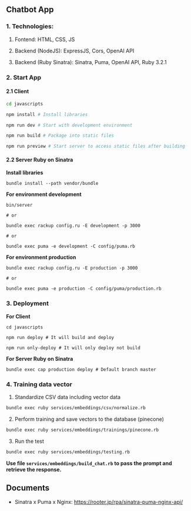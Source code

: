## Chatbot App

### 1. Technologies:

1. Fontend: HTML, CSS, JS

2. Backend (NodeJS): ExpressJS, Cors, OpenAI API

3. Backend (Ruby Sinatra): Sinatra, Puma, OpenAI API, Ruby 3.2.1

### 2. Start App

#### 2.1 Client

```bash
cd javascripts

npm install # Install libraries

npm run dev # Start with development environment

npm run build # Package into static files

npm run preview # Start server to access static files after building
```

#### 2.2 Server Ruby on Sinatra

**Install libraries**
```
bundle install --path vendor/bundle
```

**For environment development**

```
bin/server

# or

bundle exec rackup config.ru -E development -p 3000

# or

bundle exec puma -e development -C config/puma.rb
```

**For environment production**

```
bundle exec rackup config.ru -E production -p 3000

# or

bundle exec puma -e production -C config/puma/production.rb
```

### 3. Deployment

**For Client**

```
cd javascripts

npm run deploy # It will build and deploy

npm run only-deploy # It will only deploy not build
```

**For Server Ruby on Sinatra**

```
bundle exec cap production deploy # Default branch master
```

### 4. Training data vector

1. Standardize CSV data including vector data

```bash
bundle exec ruby services/embeddings/csv/normalize.rb
```

2. Perform training and save vectors to the database (pinecone)

```bash
bundle exec ruby services/embeddings/trainings/pinecone.rb
```

3. Run the test

```bash
bundle exec ruby services/embeddings/testing.rb
```

**Use file ```services/embeddings/build_chat.rb``` to pass the prompt and retrieve the response.**

## Documents

- Sinatra x Puma x Nginx: https://rooter.jp/rpa/sinatra-puma-nginx-api/
